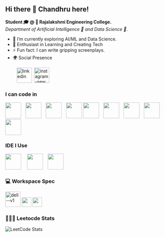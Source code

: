 ## Hi there 👋 Chandhru here!

**Student 🎓 @ 🏫 Rajalakshmi Engineering College.** <br>
 *Department of Artificial Intelligence 🤖 and Data Science 🔬*.
- 🌱 I’m currently exploring AI/ML and Data Science.
- 📑 Enthusiast in Learning and Creating Tech
- ⚡ Fun fact: I can write gripping screenplays.
- 🌍 Social Presence <br><br>
 &nbsp;&nbsp;&nbsp;[<img width="48" height="48" src="https://img.icons8.com/fluency/48/linkedin.png" alt="linkedin"/>](https://www.linkedin.com/in/chandhrul27/) &nbsp;[<img width="48" height="48" src="https://img.icons8.com/fluency/48/instagram-new.png" alt="instagram-new"/>](https://www.instagram.com/chandhru_27/)

### I can code in
<img src="https://img.icons8.com/color/48/000000/c-programming.png" height="50" style="margin-right:10px;" /> <img src="https://img.icons8.com/color/48/000000/c-plus-plus-logo.png" height="50" style="margin-right:10px;" /> <img src="https://img.icons8.com/color/48/000000/python.png" height="50" style="margin-right:10px;" /> <img src="https://img.icons8.com/?size=100&id=9nLaR5KFGjN0&format=png&color=000000" height="50" /> <img src="https://img.icons8.com/?size=100&id=v8RpPQUwv0N8&format=png&color=000000" height="50" style="margin-right:10px;" /> <img src="https://img.icons8.com/?size=100&id=7gdY5qNXaKC0&format=png&color=000000" height="50" style="margin-right:10px;" /> <img src="https://img.icons8.com/?size=100&id=PXTY4q2Sq2lG&format=png&color=000000" height="50" style="margin-right:10px;" /> <img src="https://img.icons8.com/?size=100&id=CIAZz2CYc6Kc&format=png&color=000000" height="50" style="margin-right:10px;" /> 
<img src="https://img.icons8.com/?size=100&id=asWSSTBrDlTW&format=png&color=000000" height="50" style="margin-right:10px;" />

### IDE I Use
<img src="https://img.icons8.com/color/48/000000/visual-studio-code-2019.png" height="50" style="margin-right:15px;"/> <img src="https://img.icons8.com/color/48/000000/pycharm.png" height="50" style="margin-right:15px;"/><img src="https://img.icons8.com/?size=100&id=J0SgMWzAxqFj&format=png&color=000000" height="50" style="margin-right:15px;"/>

### 💻 Workspace Spec
<img width="48" height="48" src="https://img.icons8.com/color/48/dell--v1.png" alt="dell--v1"/> <img height="30" src="https://img.shields.io/badge/NVIDIA-RTX 3050-76B900?style=for-the-badge&logo=nvidia&logoColor=white"/>  <img height="30" src="https://img.shields.io/badge/AMD-Ryzen_5_5600H-ED1C24?style=for-the-badge&logo=amd&logoColor=white"/> 

### 🧑🏻‍💻 Leetocde Stats <br>
![LeetCode Stats](https://leetcard.jacoblin.cool/Chandhru_27?theme=dark&font=Ubuntu)

